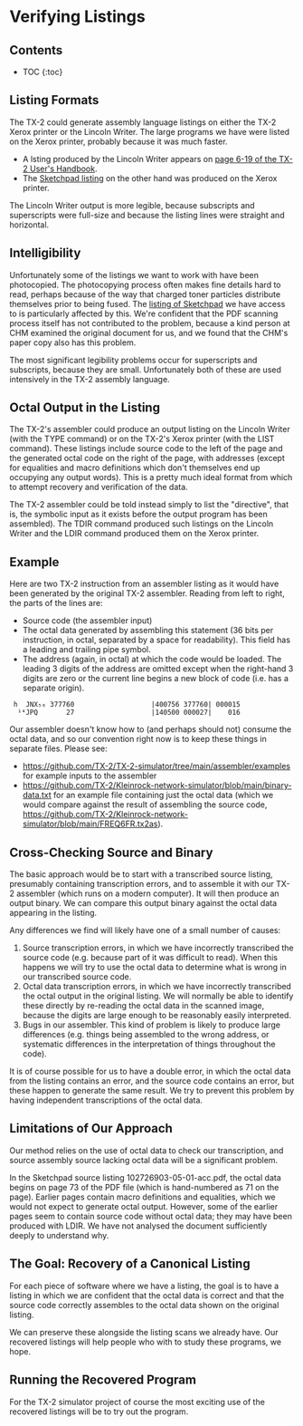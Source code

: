 # Verifying Listings

## Contents
* TOC
{:toc}

## Listing Formats

The TX-2 could generate assembly language listings on either the TX-2
Xerox printer or the Lincoln Writer.  The large programs we have were
listed on the Xerox printer, probably because it was much faster.

- A lsting produced by the Lincoln Writer appears on [page 6-19 of the
  TX-2 User's
  Handbook](https://archive.org/details/tx-2-users-handbook-nov-63/page/n171/mode/1up).
- The [Sketchpad
  listing](https://www.computerhistory.org/collections/catalog/102726903)
  on the other hand was produced on the Xerox printer.

The Lincoln Writer output is more legible, because subscripts and
superscripts were full-size and because the listing lines were
straight and horizontal.

## Intelligibility

Unfortunately some of the listings we want to work with have been
photocopied.  The photocopying process often makes fine details hard
to read, perhaps because of the way that charged toner particles
distribute themselves prior to being fused.  The [listing of
Sketchpad](https://www.computerhistory.org/collections/catalog/102726903)
we have access to is particularly affected by this.  We're confident
that the PDF scanning process itself has not contributed to the
problem, because a kind person at CHM examined the original document
for us, and we found that the CHM's paper copy also has this problem.

The most significant legibility problems occur for superscripts and
subscripts, because they are small. Unfortunately both of these are
used intensively in the TX-2 assembly language.

## Octal Output in the Listing

The TX-2's assembler could produce an output listing on the Lincoln
Writer (with the TYPE command) or on the TX-2's Xerox printer (with
the LIST command).  These listings include source code to the left of
the page and the generated octal code on the right of the page, with
addresses (except for equalities and macro definitions which don't
themselves end up occupying any output words).  This is a pretty much
ideal format from which to attempt recovery and verification of the
data.

The TX-2 assembler could be told instead simply to list the
"directive", that is, the symbolic input as it exists before the
output program has been assembled).  The TDIR command produced such
listings on the Lincoln Writer and the LDIR command produced them on
the Xerox printer.

## Example

Here are two TX-2 instruction from an assembler listing as it would
have been generated by the original TX-2 assembler.  Reading from left
to right, the parts of the lines are:

* Source code (the assembler input)
* The octal data generated by assembling this statement (36 bits per
  instruction, in octal, separated by a space for readability).  This
  field has a leading and trailing pipe symbol.
* The address (again, in octal) at which the code would be loaded. The
  leading 3 digits of the address are omitted except when the
  right-hand 3 digits are zero or the current line begins a new block
  of code (i.e. has a separate origin).

```tx2
 h  JNX₅₆ 377760                   |400756 377760| 000015
  ¹⁴JPQ       27                   |140500 000027|    016
```

Our assembler doesn't know how to (and perhaps should not) consume the
octal data, and so our convention right now is to keep these things in
separate files.  Please see:

* https://github.com/TX-2/TX-2-simulator/tree/main/assembler/examples
  for example inputs to the assembler
* https://github.com/TX-2/Kleinrock-network-simulator/blob/main/binary-data.txt
  for an example file containing just the octal data (which we would
  compare against the result of assembling the source code,
  https://github.com/TX-2/Kleinrock-network-simulator/blob/main/FREQ6FR.tx2as).

## Cross-Checking Source and Binary

The basic approach would be to start with a transcribed source
listing, presumably containing transcription errors, and to assemble
it with our TX-2 assembler (which runs on a modern computer).  It will
then produce an output binary.   We can compare this output binary
against the octal data appearing in the listing.

Any differences we find will likely have one of a small number of
causes:

1. Source transcription errors, in which we have incorrectly
   transcribed the source code (e.g. because part of it was difficult
   to read).  When this happens we will try to use the octal data to
   determine what is wrong in our transcribed source code.
2. Octal data transcription errors, in which we have incorrectly
   transcribed the octal output in the original listing.  We will
   normally be able to identify these directly by re-reading the octal
   data in the scanned image, because the digits are large enough to
   be reasonably easily interpreted.
3. Bugs in our assembler.   This kind of problem is likely to produce
   large differences (e.g. things being assembled to the wrong
   address, or systematic differences in the interpretation of things
   throughout the code).

It is of course possible for us to have a double error, in which the
octal data from the listing contains an error, and the source code
contains an error, but these happen to generate the same result.  We
try to prevent this problem by having independent transcriptions of
the octal data.

## Limitations of Our Approach

Our method relies on the use of octal data to check our transcription,
and source assembly source lacking octal data will be a significant
problem.

In the Sketchpad source listing 102726903-05-01-acc.pdf, the octal
data begins on page 73 of the PDF file (which is hand-numbered as 71
on the page).  Earlier pages contain macro definitions and equalities,
which we would not expect to generate octal output.  However, some of
the earlier pages seem to contain source code without octal data; they
may have been produced with LDIR.  We have not analysed the document
sufficiently deeply to understand why.

## The Goal: Recovery of a Canonical Listing

For each piece of software where we have a listing, the goal is to
have a listing in which we are confident that the octal data is
correct and that the source code correctly assembles to the octal data
shown on the original listing.

We can preserve these alongside the listing scans we already have.
Our recovered listings will help people who with to study these
programs, we hope.

## Running the Recovered Program

For the TX-2 simulator project of course the most exciting use of the
recovered listings will be to try out the program.
